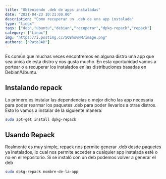 ```yaml
---
title: "Obteniendo .deb de apps instaladas"
date: "2021-04-23 10:31:00.00"
description: "Como recuperar un .deb de una app instalada"
type: "linux"
tags: ["deb","ubuntu","debian","recuperar","dpkg-repack","repack"]
category: ["Linux"]
img: "https://i.postimg.cc/SQBhsvNM/image.png"
authors: ["PatoJAD"]
---
```


Es común que muchas veces encontremos en alguna distro una app que sea única de esta distro y nos gusta mucho. En esta oportunidad vamos a portear o a recuperar los instalados en las distribuciones basadas en Debian/Ubuntu.

## Instalando repack

Lo primero es instalar las dependencias o mejor dicho las app necesaria para poder rearmar los paquetes .deb para poder llevarlos a otras distros. Esto lo vamos a instalar de la siguiente manera:


```bash
sudo apt-get install dpkg-repack
```

## Usando Repack

Realmente es muy simple, repack nos permite generar .deb desde paquetes ya instalados, lo cual nos permite acceder a cualquier app instalada esté o no en el repositorio. Si se instaló con un deb podemos volver a generar el deb

```bash
sudo dpkg-repack nombre-de-la-app
```

